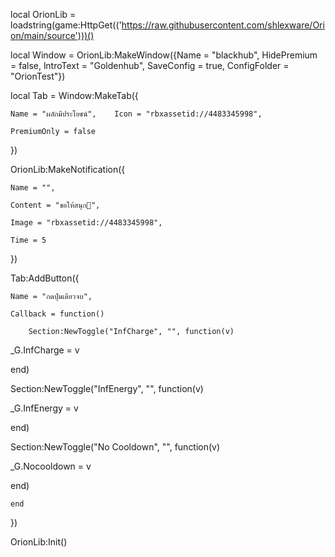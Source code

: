local OrionLib = loadstring(game:HttpGet(('https://raw.githubusercontent.com/shlexware/Orion/main/source')))()

local Window = OrionLib:MakeWindow({Name = "blackhub", HidePremium = false, lntroText = "Goldenhub", SaveConfig = true, ConfigFolder = "OrionTest"})

local Tab = Window:MakeTab({

	Name = "ผลักมีประโยชน์",	Icon = "rbxassetid://4483345998",

	PremiumOnly = false

})

OrionLib:MakeNotification({

	Name = "",

	Content = "ขอให้สนุก🥰",

	Image = "rbxassetid://4483345998",

	Time = 5

})

Tab:AddButton({

	Name = "กดปุ่มเดียวจบ",

	Callback = function()

      	Section:NewToggle("InfCharge", "", function(v)

_G.InfCharge = v

end)

Section:NewToggle("InfEnergy", "", function(v)

_G.InfEnergy = v

end)

Section:NewToggle("No Cooldown", "", function(v)

_G.Nocooldown = v

end)

  	end    

})

OrionLib:Init()
